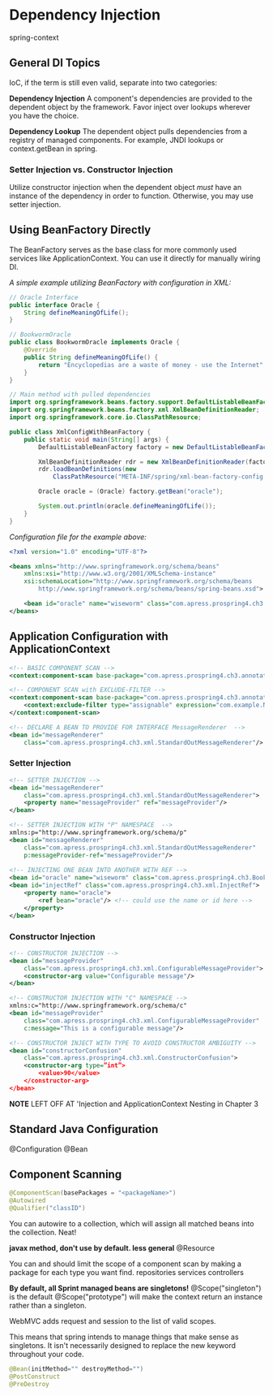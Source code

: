 # Dependency Injection
spring-context

## General DI Topics
IoC, if the term is still even valid, separate into two categories:

**Dependency Injection**
A component's dependencies are provided to the dependent object by the framework. Favor inject over lookups wherever you have the choice.
    
**Dependency Lookup**
The dependent object pulls dependencies from a registry of managed components. For example, JNDI lookups or context.getBean in spring.
 
 
### Setter Injection vs. Constructor Injection
Utilize constructor injection when the dependent object *must* have an instance of the dependency in order to function. Otherwise, you may use setter injection.


## Using BeanFactory Directly
The BeanFactory serves as the base class for more commonly used services like ApplicationContext. You can use it directly for manually wiring DI.

*A simple example utilizing BeanFactory with configuration in XML:*
``` java
// Oracle Interface
public interface Oracle {
    String defineMeaningOfLife();
}

// BookwormOracle
public class BookwormOracle implements Oracle {
    @Override
    public String defineMeaningOfLife() {
        return "Encyclopedias are a waste of money - use the Internet";
    }
}

// Main method with pulled dependencies
import org.springframework.beans.factory.support.DefaultListableBeanFactory;
import org.springframework.beans.factory.xml.XmlBeanDefinitionReader;
import org.springframework.core.io.ClassPathResource;

public class XmlConfigWithBeanFactory {
    public static void main(String[] args) {
        DefaultListableBeanFactory factory = new DefaultListableBeanFactory();

        XmlBeanDefinitionReader rdr = new XmlBeanDefinitionReader(factory);
        rdr.loadBeanDefinitions(new
            ClassPathResource("META-INF/spring/xml-bean-factory-config.xml"));

        Oracle oracle = (Oracle) factory.getBean("oracle");

        System.out.println(oracle.defineMeaningOfLife());
    }
}
```

*Configuration file for the example above:*
``` xml
<?xml version="1.0" encoding="UTF-8"?>

<beans xmlns="http://www.springframework.org/schema/beans"
    xmlns:xsi="http://www.w3.org/2001/XMLSchema-instance"
    xsi:schemaLocation="http://www.springframework.org/schema/beans
        http://www.springframework.org/schema/beans/spring-beans.xsd">

    <bean id="oracle" name="wiseworm" class="com.apress.prospring4.ch3.BookwormOracle"/>
</beans>
```



## Application Configuration with ApplicationContext

``` xml
<!-- BASIC COMPONENT SCAN -->
<context:component-scan base-package="com.apress.prospring4.ch3.annotation" />

<!-- COMPONENT SCAN with EXCLUDE-FILTER -->
<context:component-scan base-package="com.apress.prospring4.ch3.annotation" >
    <context:exclude-filter type="assignable" expression="com.example.NotAService"/>
</context:component-scan>

<!-- DECLARE A BEAN TO PROVIDE FOR INTERFACE MessageRenderer  -->
<bean id="messageRenderer" 
    class="com.apress.prospring4.ch3.xml.StandardOutMessageRenderer"/>
```


### Setter Injection
``` xml
<!-- SETTER INJECTION -->
<bean id="messageRenderer"
    class="com.apress.prospring4.ch3.xml.StandardOutMessageRenderer">
    <property name="messageProvider" ref="messageProvider"/>
</bean>

<!-- SETTER INJECTION WITH "P" NAMESPACE  -->
xmlns:p="http://www.springframework.org/schema/p"
<bean id="messageRenderer"
    class="com.apress.prospring4.ch3.xml.StandardOutMessageRenderer"
    p:messageProvider-ref="messageProvider"/>
    
<!-- INJECTING ONE BEAN INTO ANOTHER WITH REF -->
<bean id="oracle" name="wiseworm" class="com.apress.prospring4.ch3.BookwormOracle"/>
<bean id="injectRef" class="com.apress.prospring4.ch3.xml.InjectRef">
    <property name="oracle">
        <ref bean="oracle"/> <!-- could use the name or id here -->
    </property>
</bean>
```


### Constructor Injection
``` xml
<!-- CONSTRUCTOR INJECTION -->
<bean id="messageProvider"
    class="com.apress.prospring4.ch3.xml.ConfigurableMessageProvider">
    <constructor-arg value="Configurable message"/>
</bean>

<!-- CONSTRUCTOR INJECTION WITH "C" NAMESPACE -->
xmlns:c="http://www.springframework.org/schema/c"
<bean id="messageProvider"
    class="com.apress.prospring4.ch3.xml.ConfigurableMessageProvider"
    c:message="This is a configurable message"/>

<!-- CONSTRUCTOR INJECT WITH TYPE TO AVOID CONSTRUCTOR AMBIGUITY -->
<bean id="constructorConfusion"
    class="com.apress.prospring4.ch3.xml.ConstructorConfusion">
    <constructor-arg type=”int”>
        <value>90</value>
    </constructor-arg>
</bean>
```


**NOTE** LEFT OFF AT 'Injection and ApplicationContext Nesting in Chapter 3

## Standard Java Configuration
@Configuration
@Bean


## Component Scanning
``` java
@ComponentScan(basePackages = "<packageName>")
@Autowired
@Qualifier("classID")
```

You can autowire to a collection, which will assign all matched beans into the collection. Neat!

**javax method, don't use by default. less general**
@Resource

You can and should limit the scope of a component scan by making a package for each type you want find.
    repositories
    services
    controllers

**By default, all Sprint managed beans are singletons!**
@Scope("singleton") is the default
@Scope("prototype") will make the context return an instance rather than a singleton.

WebMVC adds request and session to the list of valid scopes.

This means that spring intends to manage things that make sense as singletons. It isn't necessarily designed to replace the new keyword throughout your code.

``` java
@Bean(initMethod="" destroyMethod="")
@PostConstruct
@PreDestroy
```

    
